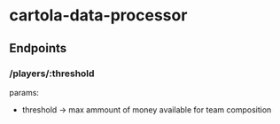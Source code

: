 # cartola-data-processor

## Endpoints

### /players/:threshold
params:
  * threshold -> max ammount of money available for team composition
